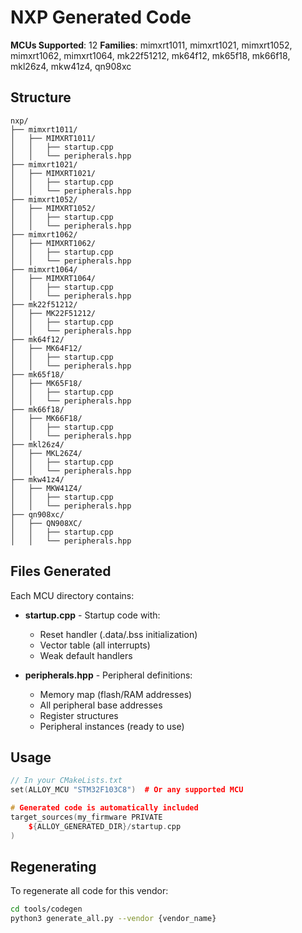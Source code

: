 # NXP Generated Code

**MCUs Supported**: 12
**Families**: mimxrt1011, mimxrt1021, mimxrt1052, mimxrt1062, mimxrt1064, mk22f51212, mk64f12, mk65f18, mk66f18, mkl26z4, mkw41z4, qn908xc

## Structure

```
nxp/
├── mimxrt1011/
│   ├── MIMXRT1011/
│   │   ├── startup.cpp
│   │   └── peripherals.hpp
├── mimxrt1021/
│   ├── MIMXRT1021/
│   │   ├── startup.cpp
│   │   └── peripherals.hpp
├── mimxrt1052/
│   ├── MIMXRT1052/
│   │   ├── startup.cpp
│   │   └── peripherals.hpp
├── mimxrt1062/
│   ├── MIMXRT1062/
│   │   ├── startup.cpp
│   │   └── peripherals.hpp
├── mimxrt1064/
│   ├── MIMXRT1064/
│   │   ├── startup.cpp
│   │   └── peripherals.hpp
├── mk22f51212/
│   ├── MK22F51212/
│   │   ├── startup.cpp
│   │   └── peripherals.hpp
├── mk64f12/
│   ├── MK64F12/
│   │   ├── startup.cpp
│   │   └── peripherals.hpp
├── mk65f18/
│   ├── MK65F18/
│   │   ├── startup.cpp
│   │   └── peripherals.hpp
├── mk66f18/
│   ├── MK66F18/
│   │   ├── startup.cpp
│   │   └── peripherals.hpp
├── mkl26z4/
│   ├── MKL26Z4/
│   │   ├── startup.cpp
│   │   └── peripherals.hpp
├── mkw41z4/
│   ├── MKW41Z4/
│   │   ├── startup.cpp
│   │   └── peripherals.hpp
├── qn908xc/
│   ├── QN908XC/
│   │   ├── startup.cpp
│   │   └── peripherals.hpp
```

## Files Generated

Each MCU directory contains:

- **startup.cpp** - Startup code with:
  - Reset handler (.data/.bss initialization)
  - Vector table (all interrupts)
  - Weak default handlers

- **peripherals.hpp** - Peripheral definitions:
  - Memory map (flash/RAM addresses)
  - All peripheral base addresses
  - Register structures
  - Peripheral instances (ready to use)

## Usage

```cpp
// In your CMakeLists.txt
set(ALLOY_MCU "STM32F103C8")  # Or any supported MCU

# Generated code is automatically included
target_sources(my_firmware PRIVATE
    ${ALLOY_GENERATED_DIR}/startup.cpp
)
```

## Regenerating

To regenerate all code for this vendor:

```bash
cd tools/codegen
python3 generate_all.py --vendor {vendor_name}
```
